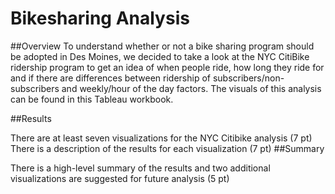 # Bikesharing Analysis

##Overview
To understand whether or not a bike sharing program should be adopted in Des Moines, we decided to take a look at the NYC CitiBike ridership program to get an idea of when people ride, how long they ride for and if there are differences between ridership of subscribers/non-subscribers and weekly/hour of the day factors. The visuals of this analysis can be found in this Tableau workbook.



##Results

There are at least seven visualizations for the NYC Citibike analysis (7 pt)
There is a description of the results for each visualization (7 pt)
##Summary

There is a high-level summary of the results and two additional visualizations are suggested for future analysis (5 pt)
